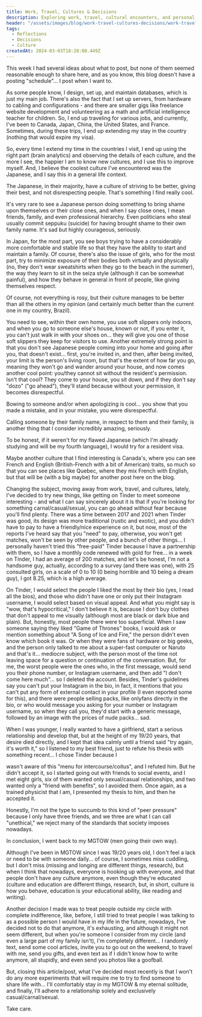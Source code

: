 ```yaml
---
title: Work, Travel, Cultures & Decisions
description: Exploring work, travel, cultural encounters, and personal decisions.
header: "/assets/images/blog/work-travel-cultures-decisions/work-travel-cultures-decisions.png"
tags:
  - Reflections
  - Decisions
  - Culture
createdAt: 2024-03-03T18:20:00.449Z
---
```


This week I had several ideas about what to post, but none of them seemed reasonable enough to share here, and as you know, this blog doesn't have a posting "schedule"... I post when I want to.

As some people know, I design, set up, and maintain databases, which is just my main job. There's also the fact that I set up servers, from hardware to cabling and configurations - and there are smaller gigs like freelance website development and volunteering as a math and artificial intelligence teacher for children. So, I end up traveling for various jobs, and currently, I've been to Canada, Japan, China, the United States, and France. Sometimes, during these trips, I end up extending my stay in the country (nothing that would expire my visa).

So, every time I extend my time in the countries I visit, I end up using the right part (brain analytics) and observing the details of each culture, and the more I see, the happier I am to know new cultures, and I use this to improve myself. And, I believe the coolest culture I've encountered was the Japanese, and I say this in a general life context.

The Japanese, in their majority, have a culture of striving to be better, giving their best, and not disrespecting people. That's something I find really cool.

It's very rare to see a Japanese person doing something to bring shame upon themselves or their close ones, and when I say close ones, I mean friends, family, and even professional hierarchy. Even politicians who steal usually commit seppuku (suicide) for having brought shame to their own family name. It's sad but highly courageous, seriously.

In Japan, for the most part, you see boys trying to have a considerably more comfortable and stable life so that they have the ability to start and maintain a family. Of course, there's also the issue of girls, who for the most part, try to minimize exposure of their bodies both virtually and physically (no, they don't wear sweatshirts when they go to the beach in the summer), the way they learn to sit in the seiza style (although it can be somewhat painful), and how they behave in general in front of people, like giving themselves respect.

Of course, not everything is rosy, but their culture manages to be better than all the others in my opinion (and certainly much better than the current one in my country, Brazil).

You need to see, within their own home, you use soft slippers only indoors, and when you go to someone else's house, known or not, if you enter it, you can't just walk in with your shoes on... they will give you one of those soft slippers they keep for visitors to use. Another extremely strong point is that you don't see Japanese people coming into your home and going after you, that doesn't exist... first, you're invited in, and then, after being invited, your limit is the person's living room, but that's the extent of how far you go, meaning they won't go and wander around your house, and now comes another cool point: you/they cannot sit without the resident's permission. Isn't that cool? They come to your house, you sit down, and if they don't say "dozo" ("go ahead"), they'll stand because without your permission, it becomes disrespectful.

Bowing to someone and/or when apologizing is cool... you show that you made a mistake, and in your mistake, you were disrespectful.

Calling someone by their family name, in respect to them and their family, is another thing that I consider incredibly amazing, seriously.

To be honest, if it weren't for my flawed Japanese (which I'm already studying and will be my fourth language), I would try for a resident visa.

Maybe another culture that I find interesting is Canada's, where you can see French and English (British-French with a bit of American) traits, so much so that you can see places like Quebec, where they mix French with English, but that will be (with a big maybe) for another post here on the blog.

Changing the subject, moving away from work, travel, and cultures, lately, I've decided to try new things, like getting on Tinder to meet someone interesting - and what I can say sincerely about it is that if you're looking for something carnal/casual/sexual, you can go ahead without fear because you'll find plenty. There was a time between 2017 and 2021 when Tinder was good, its design was more traditional (rustic and exotic), and you didn't have to pay to have a friendly/nice experience on it, but now, most of the reports I've heard say that you "need" to pay, otherwise, you won't get matches, won't be seen by other people, and a bunch of other things... I personally haven't tried this "free-paid" Tinder because I have a partnership with them, so I have a monthly code renewed with gold for free... in a week on Tinder, I had an average of 200 matches, and let's be honest, I'm not a handsome guy, actually, according to a survey (and there was one), with 25 consulted girls, on a scale of 0 to 10 (0 being horrible and 10 being a dream guy), I got 8.25, which is a high average.

On Tinder, I would select the people I liked the most by their bio (yes, I read all the bios), and those who didn't have one or only put their Instagram username, I would select based on visual appeal. And what you might say is "wow, that's hypocritical," I don't believe it is, because I don't buy clothes that don't appeal to me visually (although most are black or dark blue and plain). But, honestly, most people there were too superficial. When I saw someone saying they liked "Game of Thrones" books, I would ask or mention something about "A Song of Ice and Fire," the person didn't even know which book it was. Or when they were fans of hardware or big geeks, and the person only talked to me about a super-fast computer or Naruto and that's it... mediocre subject, with the person most of the time not leaving space for a question or continuation of the conversation. But, for me, the worst people were the ones who, in the first message, would send you their phone number, or Instagram username, and then add "I don't come here much"... so I deleted the account. Besides, Tinder's guidelines say you can't put your Instagram in the bio, in fact, it mentions that you can't put any form of external contact in your profile (I even reported some for this), and there were people selling packs, like onlyfans directly in the bio, or who would message you asking for your number or Instagram username, so when they call you, they'd start with a generic message, followed by an image with the prices of nude packs... sad.

When I was younger, I really wanted to have a girlfriend, start a serious relationship and develop that, but at the height of my 19/20 years, that desire died directly, and I kept that idea calmly until a friend said "try again, it's worth it," so I listened to my best friend, just to refute his thesis with something recent... I chose Tinder because I

 wasn't aware of this "menu for intercourse/coitus", and I refuted him. But he didn't accept it, so I started going out with friends to social events, and I met eight girls, six of them wanted only sexual/casual relationships, and two wanted only a "friend with benefits", so I avoided them. Once again, as a trained physicist that I am, I presented my thesis to him, and then he accepted it.

Honestly, I'm not the type to succumb to this kind of "peer pressure" because I only have three friends, and we three are what I can call "unethical," we reject many of the standards that society imposes nowadays.

In conclusion, I went back to my MGTOW (men going their own way).

Although I've been in MGTOW since I was 19/20 years old, I don't feel a lack or need to be with someone daily... of course, I sometimes miss cuddling, but I don't miss (missing and longing are different things, research), but when I think that nowadays, everyone is hooking up with everyone, and that people don't have any culture anymore, even though they're educated (culture and education are different things, research, but, in short, culture is how you behave, education is your educational ability, like reading and writing).

Another decision I made was to treat people outside my circle with complete indifference, like, before, I still tried to treat people I was talking to as a possible person I would have in my life in the future, nowadays, I've decided not to do that anymore, it's exhausting, and although it might not seem different, but when you're someone I consider from my circle (and even a large part of my family isn't), I'm completely different... I randomly text, send some cool articles, invite you to go out on the weekend, to travel with me, send you gifts, and even text as if I didn't know how to write anymore, all stupidly, and even send you photos like a goofball.

But, closing this article/post, what I've decided most recently is that I won't do any more experiments that will require me to try to find someone to share life with... I'll comfortably stay in my MGTOW & my eternal solitude, and finally, I'll adhere to a relationship solely and exclusively casual/carnal/sexual.

Take care.